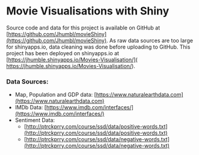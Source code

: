 # Movie Visualisations with Shiny
Source code and data for this project is available on GitHub at [https://github.com/Jhumbl/movieShiny](https://github.com/Jhumbl/movieShiny). 
As raw data sources are too large for shinyapps.io, data cleaning was done before uploading to GitHub. 
This project has been deployed on shinyapps.io at  [https://jhumble.shinyapps.io/Movies-Visualisation/]( https://jhumble.shinyapps.io/Movies-Visualisation/). 
### Data Sources:
- Map, Population and GDP data: [https://www.naturalearthdata.com](https://www.naturalearthdata.com)
- IMDb Data: [https://www.imdb.com/interfaces/](https://www.imdb.com/interfaces/)
- Sentiment Data: 
	- [http://ptrckprry.com/course/ssd/data/positive-words.txt](http://ptrckprry.com/course/ssd/data/positive-words.txt)
	- [http://ptrckprry.com/course/ssd/data/negative-words.txt](http://ptrckprry.com/course/ssd/data/negative-words.txt)
	
